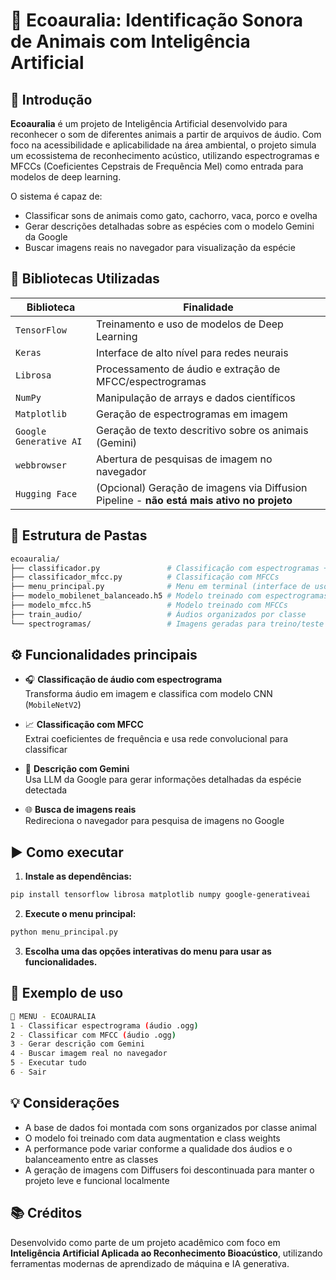 # 🌿 Ecoauralia: Identificação Sonora de Animais com Inteligência Artificial

## 📘 Introdução

**Ecoauralia** é um projeto de Inteligência Artificial desenvolvido para reconhecer o som de diferentes animais a partir de arquivos de áudio. Com foco na acessibilidade e aplicabilidade na área ambiental, o projeto simula um ecossistema de reconhecimento acústico, utilizando espectrogramas e MFCCs (Coeficientes Cepstrais de Frequência Mel) como entrada para modelos de deep learning.

O sistema é capaz de:
- Classificar sons de animais como gato, cachorro, vaca, porco e ovelha
- Gerar descrições detalhadas sobre as espécies com o modelo Gemini da Google
- Buscar imagens reais no navegador para visualização da espécie

## 🧰 Bibliotecas Utilizadas

| Biblioteca         | Finalidade |
|--------------------|-----------|
| `TensorFlow`       | Treinamento e uso de modelos de Deep Learning |
| `Keras`            | Interface de alto nível para redes neurais |
| `Librosa`          | Processamento de áudio e extração de MFCC/espectrogramas |
| `NumPy`            | Manipulação de arrays e dados científicos |
| `Matplotlib`       | Geração de espectrogramas em imagem |
| `Google Generative AI` | Geração de texto descritivo sobre os animais (Gemini) |
| `webbrowser`       | Abertura de pesquisas de imagem no navegador |
| `Hugging Face`     | (Opcional) Geração de imagens via Diffusion Pipeline - **não está mais ativo no projeto** |

## 🔧 Estrutura de Pastas

```bash
ecoauralia/
├── classificador.py               # Classificação com espectrogramas + Gemini + busca de imagem
├── classificador_mfcc.py          # Classificação com MFCCs
├── menu_principal.py              # Menu em terminal (interface de uso)
├── modelo_mobilenet_balanceado.h5 # Modelo treinado com espectrogramas
├── modelo_mfcc.h5                 # Modelo treinado com MFCCs
├── train_audio/                   # Áudios organizados por classe
└── spectrogramas/                 # Imagens geradas para treino/teste
```

## ⚙️ Funcionalidades principais

- 🎧 **Classificação de áudio com espectrograma**  
  Transforma áudio em imagem e classifica com modelo CNN (`MobileNetV2`)

- 📈 **Classificação com MFCC**  
  Extrai coeficientes de frequência e usa rede convolucional para classificar

- 📖 **Descrição com Gemini**  
  Usa LLM da Google para gerar informações detalhadas da espécie detectada

- 🌐 **Busca de imagens reais**  
  Redireciona o navegador para pesquisa de imagens no Google

## ▶️ Como executar

1. **Instale as dependências:**

```bash
pip install tensorflow librosa matplotlib numpy google-generativeai
```

2. **Execute o menu principal:**

```bash
python menu_principal.py
```

3. **Escolha uma das opções interativas do menu para usar as funcionalidades.**

## 🧪 Exemplo de uso

```bash
🌿 MENU - ECOAURALIA
1 - Classificar espectrograma (áudio .ogg)
2 - Classificar com MFCC (áudio .ogg)
3 - Gerar descrição com Gemini
4 - Buscar imagem real no navegador
5 - Executar tudo
6 - Sair
```

## 💡 Considerações

- A base de dados foi montada com sons organizados por classe animal
- O modelo foi treinado com data augmentation e class weights
- A performance pode variar conforme a qualidade dos áudios e o balanceamento entre as classes
- A geração de imagens com Diffusers foi descontinuada para manter o projeto leve e funcional localmente

## 📚 Créditos

Desenvolvido como parte de um projeto acadêmico com foco em **Inteligência Artificial Aplicada ao Reconhecimento Bioacústico**, utilizando ferramentas modernas de aprendizado de máquina e IA generativa.
